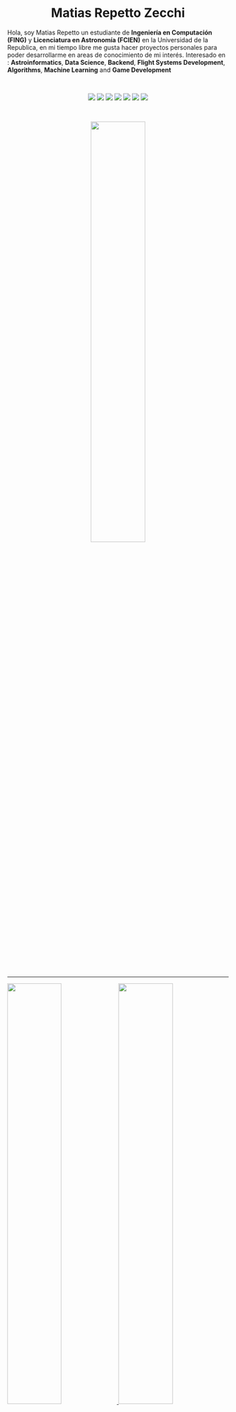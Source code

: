 <h1 align="center">
  <b>Matias Repetto Zecchi</b>
</h1>

Hola, soy Matias Repetto un estudiante de **Ingeniería en Computación (FING)** y **Licenciatura en Astronomía (FCIEN)** en la Universidad de la Republica, en mi tiempo libre me gusta hacer proyectos personales para poder desarrollarme en areas de conocimiento de mi interés.
Interesado en : **Astroinformatics**, **Data Science**, **Backend**, **Flight Systems Development**, **Algorithms**, **Machine Learning** and **Game Development**


<br>
<p>
<div align="center">
  <img src="https://img.shields.io/badge/-c++-0a0f0b?style=for-the-badge&logo=c%2B%2B&logoColor=abd200&labelColor=0a0f0b">
  <img src="https://img.shields.io/badge/-octave-0a0f0b?style=for-the-badge&logo=octave&logoColor=abd200&labelColor=0a0f0b">
  <img src="https://img.shields.io/badge/-NodeJs-0a0f0b?style=for-the-badge&logo=node.js&logoColor=abd200&labelColor=0a0f0b">
  <img src="https://img.shields.io/badge/-c-0a0f0b?style=for-the-badge&logo=c&logoColor=abd200&labelColor=0a0f0b">
  <img src="https://img.shields.io/badge/-.net-0a0f0b?style=for-the-badge&logo=.net&logoColor=abd200&labelColor=0a0f0b">
  <img src="https://img.shields.io/badge/-Ruby-0a0f0b?style=for-the-badge&logo=ruby&logoColor=abd200&labelColor=0a0f0b">
  <img src="https://img.shields.io/badge/-Python-0a0f0b?style=for-the-badge&logo=python&logoColor=abd200&labelColor=0a0f0b">
</div>
</p>
<br/>
<p align="center">
  <a href="https://matiasrepetto.github.io/">
  <img width="49.5%" src="https://github-readme-stats.vercel.app/api/top-langs/?username=MatiasRepetto&layout=compact&theme=merko" />
  </a>
</p>

-----

<p align="left">
  <a href="https://matiasrepetto.github.io/">
  <img width="49.5%" src="https://github-readme-stats.vercel.app/api?username=MatiasRepetto&show_icons=true&theme=merko&hide_border=false" />
    <img width="49.5%" src="https://github-readme-streak-stats.herokuapp.com/?user=MatiasRepetto&theme=merko&hide_border=false" />
  </a>
</p>
<br>

![Matias Repetto ActivityGraph](https://activity-graph.herokuapp.com/graph?username=MatiasRepetto&custom_title=Matias%20Repetto%20Zecchi's%20Contribution%20Graph&theme=merko&bg_color=0a0f0b&hide_border=false&line=abd200&point=abd200)

------
